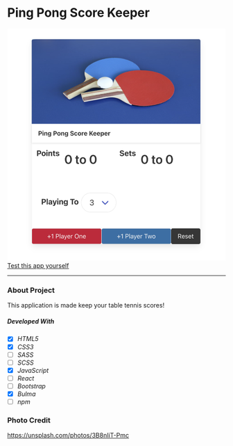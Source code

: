 # Ping Pong Score Keeper

![img](./img/ping-pong.png)
[Test this app yourself](https://maykaltenev.github.io/ping-pong-score-keeper/)

---

### About Project

This application is made keep your table tennis scores!

##### Developed With

- [x] _HTML5_
- [x] _CSS3_
- [ ] _SASS_
- [ ] _SCSS_
- [x] _JavaScript_
- [ ] _React_
- [ ] _Bootstrap_
- [x] _Bulma_
- [ ] _npm_

### Photo Credit

https://unsplash.com/photos/3B8nIiT-Pmc
